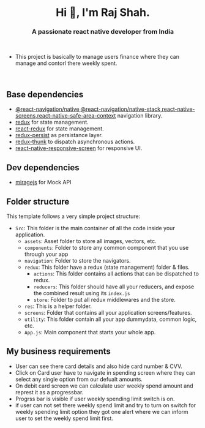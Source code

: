 <h1 align="center">Hi 👋, I'm Raj Shah.</h1>
<h3 align="center">A passionate react native developer from India</h3>
<br/>

- This project is basically to manage users finance where they can manage and contorl there weekly spent.

<br/>

## Base dependencies

- [@react-navigation/native,@react-navigation/native-stack,react-native-screens,react-native-safe-area-context](https://reactnavigation.org/) navigation library.
- [redux](https://redux.js.org/) for state management.
- [react-redux](https://react-redux.js.org/) for state management.
- [redux-persist](https://github.com/rt2zz/redux-persist) as persistance layer.
- [redux-thunk](https://github.com/gaearon/redux-thunk) to dispatch asynchronous actions.
- [react-native-responsive-screen](https://github.com/marudy/react-native-responsive-screen#readme) for responsive UI.

## Dev dependencies

- [miragejs](https://github.com/miragejs/miragejs) for Mock API

## Folder structure

This template follows a very simple project structure:

- `Src`: This folder is the main container of all the code inside your application.
  - `assets`: Asset folder to store all images, vectors, etc.
  - `components`: Folder to store any common component that you use through your app
  - `navigation`: Folder to store the navigators.
  - `redux`: This folder have a redux (state management) folder & files.
    - `actions`: This folder contains all actions that can be dispatched to redux.
    - `reducers`: This folder should have all your reducers, and expose the combined result using its `index.js`
    - `store`: Folder to put all redux middlewares and the store.
  - `res`: This is a helper folder.
  - `screens`: Folder that contains all your application screens/features.
  - `utility`: This folder contain all your app dummydata, common logic, etc.
  - `App.js`: Main component that starts your whole app.

## My business requirements

- User can see there card details and also hide card number & CVV.
- Click on Card user have to navigate in spending screen where they can select any single option from our defualt amounts.
- On debit card screen we can calculate user weekly spend amount and represt it as a progressbar.
- Progrss bar is visible if user weekly spending limit switch is on.
- if user can not set there weekly spend limit and try to turn on switch for weekly spending limit option they got one alert where we can inform user to set the weekly spend limit first.
